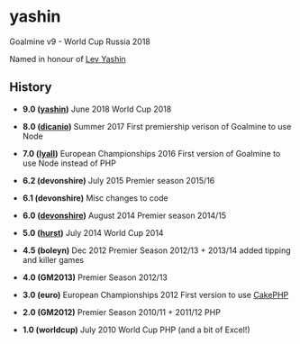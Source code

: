 # yashin

Goalmine v9 - World Cup Russia 2018

Named in honour of [Lev Yashin](https://en.wikipedia.org/wiki/Lev_Yashin)

## History

* **9.0 ([yashin](https://github.com/njmanton/yashin))**
June 2018 World Cup 2018

* **8.0 ([dicanio](https://github.com/njmanton/dicanio))**
Summer 2017
First premiership verison of Goalmine to use Node

* **7.0 ([lyall](https://github.com/njmanton/lyall))**
European Championships 2016
First version of Goalmine to use Node instead of PHP

* **6.2 (devonshire)**
July 2015 Premier season 2015/16

* **6.1 (devonshire)**
Misc changes to code

* **6.0 ([devonshire](https://github.com/njmanton/devonshire))**
August 2014 Premier season 2014/15

* **5.0 ([hurst](https://github.com/njmanton/hurst))**
July 2014 World Cup 2014

* **4.5 (boleyn)**
Dec 2012 Premier Season 2012/13 + 2013/14
added tipping and killer games

* **4.0 (GM2013)**
Premier Season 2012/13

* **3.0 (euro)**
European Championships 2012
First version to use [CakePHP](http://cakephp.org)

* **2.0 (GM2012)**
Premier Season 2010/11 + 2011/12
PHP

* **1.0 (worldcup)**
July 2010 World Cup
PHP (and a bit of Excel!)
